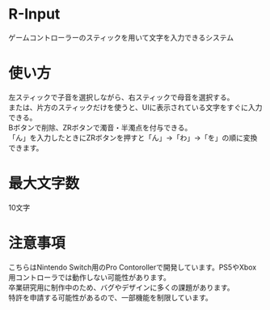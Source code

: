 # R-Input
ゲームコントローラーのスティックを用いて文字を入力できるシステム<br>

# 使い方
左スティックで子音を選択しながら、右スティックで母音を選択する。<br>
または、片方のスティックだけを使うと、UIに表示されている文字をすぐに入力できる。<br>
Bボタンで削除、ZRボタンで濁音・半濁点を付与できる。<br>
「ん」を入力したときにZRボタンを押すと「ん」→「わ」→「を」の順に変換できます。

# 最大文字数
10文字

# 注意事項
こちらはNintendo Switch用のPro Contorollerで開発しています。PS5やXbox用コントローラでは動作しない可能性があります。<br>
卒業研究用に制作中のため、バグやデザインに多くの課題があります。<br>
特許を申請する可能性があるので、一部機能を制限しています。

